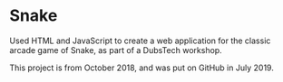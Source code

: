 # Snake
Used HTML and JavaScript to create a web application for the classic arcade game of Snake, as part of a DubsTech workshop.

This project is from October 2018, and was put on GitHub in July 2019.
